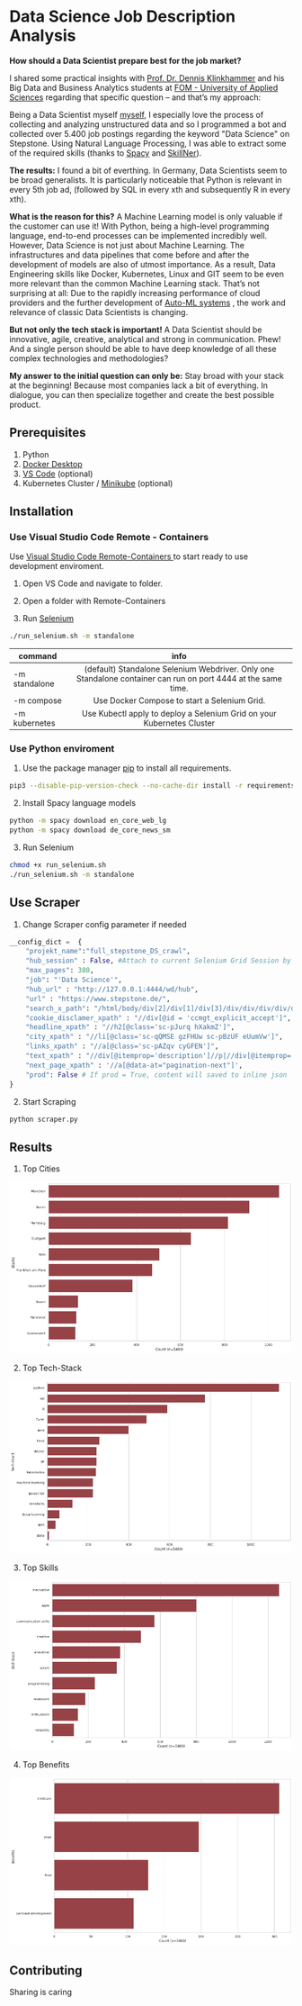 # Data Science Job Description Analysis 

**How should a Data Scientist prepare best for the job market?**

I shared some practical insights with [Prof. Dr. Dennis Klinkhammer](https://de.linkedin.com/in/dr-dennis-klinkhammer) and his Big Data and Business Analytics students at [FOM - University of Applied Sciences](https://www.fom.de/) regarding that specific question – and that’s my approach:

Being a Data Scientist myself [myself](https://de.linkedin.com/in/rubenwienigk), I especially love the process of collecting and analyzing unstructured data and so I programmed a bot and collected over 5.400 job postings regarding the keyword "Data Science" on []() Stepstone. Using Natural Language Processing, I was able to extract some of the required skills (thanks to [Spacy](https://spacy.io/) and [SkillNer](https://github.com/AnasAito/SkillNER)). 

**The results:** I found a bit of everthing. In Germany, Data Scientists seem to be broad generalists. It is particularly noticeable that Python is relevant in every 5th job ad, (followed by SQL in every xth and subsequently R in every xth). 

**What is the reason for this?** A Machine Learning model is only valuable if the customer can use it! With Python, being a high-level programming language, end-to-end processes can be implemented incredibly well. However, Data Science is not just about Machine Learning. The infrastructures and data pipelines that come before and after the development of models are also of utmost importance. As a result, Data Engineering skills like Docker, Kubernetes, Linux and GIT seem to be even more relevant than the common Machine Learning stack. That’s not surprising at all: Due to the rapidly increasing performance of cloud providers and the further development of [Auto-ML systems](https://openml.github.io/automlbenchmark/automl_overview.html) , the work and relevance of classic Data Scientists is changing. 

**But not only the tech stack is important!** A Data Scientist should be innovative, agile, creative, analytical and strong in communication. Phew! And a single person should be able to have deep knowledge of all these complex technologies and methodologies?

**My answer to the initial question can only be:** Stay broad with your stack at the beginning! Because most companies lack a bit of everything. In dialogue, you can then specialize together and create the best possible product.

## Prerequisites

1. Python
2. [Docker Desktop](https://www.docker.com/products/docker-desktop/)
3. [VS Code](https://code.visualstudio.com/) (optional)
4. Kubernetes Cluster / [Minikube](https://minikube.sigs.k8s.io/docs/start/) (optional)

## Installation

### Use Visual Studio Code Remote - Containers 

Use [Visual Studio Code Remote-Containers ](https://code.visualstudio.com/docs/remote/containers) to start ready to use development enviroment. 

1. Open VS Code and navigate to folder.

2. Open a folder with Remote-Containers

3. Run [Selenium](https://github.com/SeleniumHQ/docker-selenium)  

```bash
./run_selenium.sh -m standalone
```

| command   |      info      |  
|------------|:-------------:|
| -m standalone | (default) Standalone Selenium Webdriver. Only one Standalone container can run on port 4444 at the same time.  | 
| -m compose | Use Docker Compose to start a Selenium Grid. |  
| -m kubernetes | Use Kubectl apply to deploy a Selenium Grid on your Kubernetes Cluster  |   

### Use Python enviroment

1. Use the package manager [pip](https://pip.pypa.io/en/stable/) to install all requirements.

```bash
pip3 --disable-pip-version-check --no-cache-dir install -r requirements.txt
```

2. Install Spacy language models

```bash
python -m spacy download en_core_web_lg 
python -m spacy download de_core_news_sm
```

3. Run Selenium 

```bash
chmod +x run_selenium.sh 
./run_selenium.sh -m standalone
```

## Use Scraper

1. Change Scraper config parameter if needed
```python
__config_dict =  {
    "projekt_name":"full_stepstone_DS_crawl",
    "hub_session" : False, #Attach to current Selenium Grid Session by ID 
    "max_pages": 380, 
    "job": "'Data Science'",
    "hub_url" : "http://127.0.0.1:4444/wd/hub",
    "url" : "https://www.stepstone.de/",
    "search_x_path": "/html/body/div[2]/div[1]/div[3]/div/div/div/div/div[1]/div[1]/div[1]/div/div[2]/input", 
    "cookie_disclamer_xpath" : "//div[@id = 'ccmgt_explicit_accept']",
    "headline_xpath" : "//h2[@class='sc-pJurq hXakmZ']",
    "city_xpath" : "//li[@class='sc-qQMSE gzFHUw sc-pBzUF eUumVw']",
    "links_xpath" : "//a[@class='sc-pAZqv cyGFEN']",
    "text_xpath" : "//div[@itemprop='description']//p|//div[@itemprop='description']//b|//div[@itemprop='description']//li",
    "next_page_xpath" : '//a[@data-at="pagination-next"]',
    "prod": False # If prod = True, content will saved to inline json
}
```

2. Start Scraping 

```bash
python scraper.py
```

## Results

1. Top Cities
   
![Top Cities](./visuals/cities.png)

2. Top Tech-Stack

![Top Tech-Stack](./visuals/tech_skills.png)

3. Top Skills

![Top Skills](./visuals/skills.png)

4. Top Benefits

![Top Benefits](./visuals/benefits.png)


## Contributing
Sharing is caring
